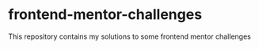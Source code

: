 # frontend-mentor-challenges
This repository contains my solutions to some frontend mentor challenges
